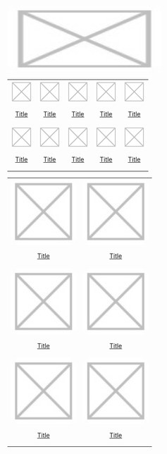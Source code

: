 <img width="350" height="150" src="Images\Sample.jpg">


<table>
    <tr>
        <td>
            <a href="Pages\Recom.md">
                <center>
                    <img width="50" height="50" src="Images\Sample.jpg">
                    <p>Title</p>
                </center>
            </a>
        </td>
        <td>
            <a href="Pages\Recom.md">
                <center>
                    <img width="50" height="50" src="Images\Sample.jpg">
                    <p>Title</p>
                </center>
            </a>
        </td>
        <td>
            <a href="Pages\Recom.md">
                <center>
                    <img width="50" height="50" src="Images\Sample.jpg">
                    <p>Title</p>
                </center>
            </a>
        </td>
        <td>
            <a href="Pages\Recom.md">
                <center>
                    <img width="50" height="50" src="Images\Sample.jpg">
                    <p>Title</p>
                </center>
            </a>
        </td>
        <td>
            <a href="Pages\Recom.md">
                <center>
                    <img width="50" height="50" src="Images\Sample.jpg">
                    <p>Title</p>
                </center>
            </a>
        </td>
    </tr>
    <tr>
        <td>
            <a href="Pages\Recom.md">
                <center>
                    <img width="50" height="50" src="Images\Sample.jpg">
                    <p>Title</p>
                </center>
            </a>
        </td>
        <td>
            <a href="Pages\Recom.md">
                <center>
                    <img width="50" height="50" src="Images\Sample.jpg">
                    <p>Title</p>
                </center>
            </a>
        </td>
        <td>
            <a href="Pages\Recom.md">
                <center>
                    <img width="50" height="50" src="Images\Sample.jpg">
                    <p>Title</p>
                </center>
            </a>
        </td>
        <td>
            <a href="Pages\Recom.md">
                <center>
                    <img width="50" height="50" src="Images\Sample.jpg">
                    <p>Title</p>
                </center>
            </a>
        </td>
        <td>
            <a href="Pages\Recom.md">
                <center>
                    <img width="50" height="50" src="Images\Sample.jpg">
                    <p>Title</p>
                </center>
            </a>
        </td>
    </tr>
</table>



<table>
    <tr>
        <td>
            <a href="Pages\Recom.md">
                <center>
                    <img width="150" height="150" src="Images\Sample.jpg">
                        <p>Title</p>
                </center>
            </a>
        </td>
        <td>
            <a href="Pages\Recom.md">
                <center>
                    <img width="150" height="150" src="Images\Sample.jpg">
                        <p>Title</p>
                </center>
            </a>
        </td>
    </tr>
    <tr>
        <td>
            <a href="Pages\Recom.md">
                <center>
                    <img width="150" height="150" src="Images\Sample.jpg">
                        <p>Title</p>
                </center>
            </a>
        </td>
        <td>
            <a href="Pages\Recom.md">
                <center>
                    <img width="150" height="150" src="Images\Sample.jpg">
                        <p>Title</p>
                </center>
            </a>
        </td>
    </tr>
    <tr>
        <td>
            <a href="Pages\Recom.md">
                <center>
                    <img width="150" height="150" src="Images\Sample.jpg">
                        <p>Title</p>
                </center>
            </a>
        </td>
        <td>
            <a href="Pages\Recom.md">
                <center>
                    <img width="150" height="150" src="Images\Sample.jpg">
                        <p>Title</p>
                </center>
            </a>
        </td>
    </tr>
</table>